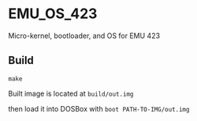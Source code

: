 # EMU_OS_423
Micro-kernel, bootloader, and OS for EMU 423

## Build

`make`

Built image is located at `build/out.img`

then load it into DOSBox with `boot PATH-TO-IMG/out.img`
